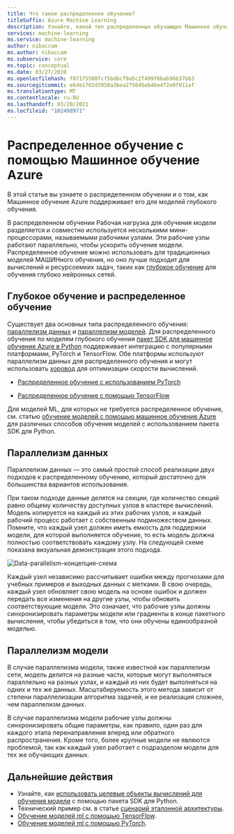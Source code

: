 ```yaml
---
title: Что такое распределенное обучение?
titleSuffix: Azure Machine Learning
description: Узнайте, какой тип распределенных обучающих Машинное обучение Azure поддерживает, а также интеграции с платформой с открытым исходным кодом, доступными для распределенного обучения.
services: machine-learning
ms.service: machine-learning
author: nibaccam
ms.author: nibaccam
ms.subservice: core
ms.topic: conceptual
ms.date: 03/27/2020
ms.openlocfilehash: f87175500fcf5bdbcf9a5c2f499f6bab96b37b63
ms.sourcegitcommit: e6de1702d3958a3bea275645eb46e4f2e0f011af
ms.translationtype: MT
ms.contentlocale: ru-RU
ms.lasthandoff: 03/20/2021
ms.locfileid: "102498971"
---
```

# <a name="distributed-training-with-azure-machine-learning"></a>Распределенное обучение с помощью Машинное обучение Azure

В этой статье вы узнаете о распределенном обучении и о том, как Машинное обучение Azure поддерживает его для моделей глубокого обучения. 

В распределенном обучении Рабочая нагрузка для обучения модели разделяется и совместно используется несколькими мини-процессорами, называемыми рабочими узлами. Эти рабочие узлы работают параллельно, чтобы ускорить обучение модели. Распределенное обучение можно использовать для традиционных моделей МАШИНного обучения, но оно лучше подходит для вычислений и ресурсоемких задач, таких как [глубокое обучение](concept-deep-learning-vs-machine-learning.md) для обучения глубоко нейронных сетей. 

## <a name="deep-learning-and-distributed-training"></a>Глубокое обучение и распределенное обучение 

Существует два основных типа распределенного обучения: [параллелизм данных](#data-parallelism) и [параллелизм моделей](#model-parallelism). Для распределенного обучения по моделям глубокого обучения [пакет SDK для машинное обучение Azure в Python](/python/api/overview/azure/ml/intro) поддерживает интеграцию с популярными платформами, PyTorch и TensorFlow. Обе платформы используют параллелизм данных для распределенного обучения и могут использовать [хоровод](https://horovod.readthedocs.io/en/latest/summary_include.html) для оптимизации скорости вычислений. 

* [Распределенное обучение с использованием PyTorch](how-to-train-pytorch.md#distributed-training)

* [Распределенное обучение с помощью TensorFlow](how-to-train-tensorflow.md#distributed-training)

Для моделей ML, для которых не требуется распределенное обучение, см. статью [обучение моделей с помощью машинное обучение Azure](concept-train-machine-learning-model.md#python-sdk) для различных способов обучения моделей с использованием пакета SDK для Python.

## <a name="data-parallelism"></a>Параллелизм данных

Параллелизм данных — это самый простой способ реализации двух подходов к распределенному обучению, который достаточно для большинства вариантов использования.

При таком подходе данные делятся на секции, где количество секций равно общему количеству доступных узлов в кластере вычислений. Модель копируется на каждый из этих рабочих узлов, и каждый рабочий процесс работает с собственным подмножеством данных. Помните, что каждый узел должен иметь емкость для поддержки модели, для которой выполняется обучение, то есть модель должна полностью соответствовать каждому узлу. На следующей схеме показана визуальная демонстрация этого подхода.

![Data-parallelism-концепция-схема](./media/concept-distributed-training/distributed-training.svg)

Каждый узел независимо рассчитывает ошибки между прогнозами для учебных примеров и выходных данных с метками. В свою очередь, каждый узел обновляет свою модель на основе ошибок и должен передать все изменения на другие узлы, чтобы обновить соответствующие модели. Это означает, что рабочие узлы должны синхронизировать параметры модели или градиенты в конце пакетного вычисления, чтобы убедиться в том, что они обучены единообразной моделью. 

## <a name="model-parallelism"></a>Параллелизм модели

В случае параллелизма модели, также известной как параллелизм сети, модель делится на разные части, которые могут выполняться параллельно на разных узлах, и каждый из них будет выполняться на одних и тех же данных. Масштабируемость этого метода зависит от степени параллелизации алгоритма задачей, и ее реализация сложнее, чем параллелизм данных. 

В случае параллелизма модели рабочие узлы должны синхронизировать общие параметры, как правило, один раз для каждого этапа перенаправления вперед или обратного распространения. Кроме того, более крупные модели не являются проблемой, так как каждый узел работает с подразделом модели для тех же обучающих данных.

## <a name="next-steps"></a>Дальнейшие действия

* Узнайте, как [использовать целевые объекты вычислений для обучения модели](how-to-set-up-training-targets.md) с помощью пакета SDK для Python.
* Технический пример см. в статье [сценарий эталонной архитектуры](/azure/architecture/reference-architectures/ai/training-deep-learning).
* [Обучение моделей ml с помощью TensorFlow](how-to-train-tensorflow.md).
* [Обучение моделей ml с помощью PyTorch](how-to-train-pytorch.md).